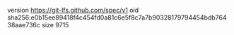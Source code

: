 version https://git-lfs.github.com/spec/v1
oid sha256:e0b15ee89418f4c454fd0a81c6e5f8c7a7b90328179794454bdb76438aae736c
size 9715
